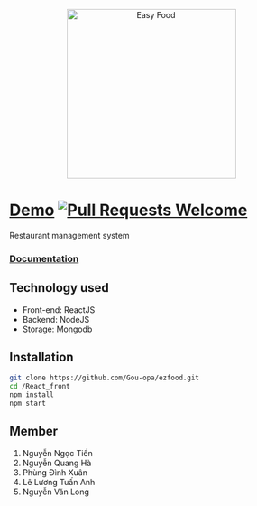 <p align="center">
  <a href="http://chitbi.ddns.net:5000/">
    <img
      alt="Easy Food"
      src="https://i.imgur.com/oFcPolG.png"
      width="300"
    />
  </a>
</p>

# [ Demo](http://chitbi.ddns.net:5000/)  [![Pull Requests Welcome](https://img.shields.io/badge/PRs-welcome-brightgreen.svg?style=flat)](http://chitbi.ddns.net:5000/) 

  
Restaurant management system
### [Documentation](https://docs.google.com/document/d/1n3-VIzdjiQkjYaNPRA3-Pe50zXvZwsuXCLKxOHHFIL4/edit?usp=sharing)

## Technology used

- Front-end: ReactJS
- Backend: NodeJS
- Storage: Mongodb

## Installation
```bash
git clone https://github.com/Gou-opa/ezfood.git
cd /React_front 
npm install
npm start
```
## Member

1. Nguyễn Ngọc Tiến
2. Nguyễn Quang Hà
3. Phùng Đình Xuân
4. Lê Lương Tuấn Anh
5. Nguyễn Văn Long
